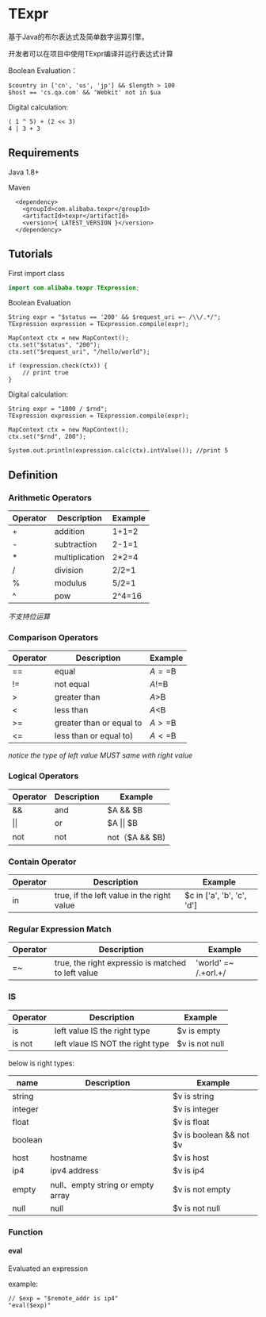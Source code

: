 # TExpr
基于Java的布尔表达式及简单数字运算引擎。

开发者可以在项目中使用TExpr编译并运行表达式计算

Boolean Evaluation：

```
$country in ['cn', 'us', 'jp'] && $length > 100
$host == 'cs.qa.com' && 'Webkit' not in $ua
```

Digital calculation:

```
( 1 ^ 5) + (2 << 3)
4 | 3 + 3
```



## Requirements

Java 1.8+

Maven

```
  <dependency>
    <groupId>com.alibaba.texpr</groupId>
    <artifactId>texpr</artifactId>
    <version>{ LATEST_VERSION }</version>
  </dependency>
```

## Tutorials

First import class

``` java
import com.alibaba.texpr.TExpression;
```

Boolean Evaluation

```
String expr = "$status == '200' && $request_uri =~ /\\/.*/";
TExpression expression = TExpression.compile(expr);

MapContext ctx = new MapContext();
ctx.set("$status", "200");
ctx.set("$request_uri", "/hello/world");

if (expression.check(ctx)) {
	// print true
}

```


Digital calculation:

```
String expr = "1000 / $rnd";
TExpression expression = TExpression.compile(expr);

MapContext ctx = new MapContext();
ctx.set("$rnd", 200");

System.out.println(expression.calc(ctx).intValue()); //print 5

```



## Definition
### Arithmetic Operators

| Operator | Description | Example   |
| ------ | ---- | ------ |
| +      | addition   | 1+1=2  |
| -      | subtraction   | 2-1=1  |
| *      | multiplication   | 2*2=4  |
| /      | division   | 2/2=1  |
| %      | modulus | 5/2=1  |
| ^      | pow   | 2^4=16 |

*不支持位运算*

### Comparison Operators

| Operator | Description                                                         | Example         |
| ------ | ------------------------------------------------------------ | ------------ |
| ==    | equal    | $A==$B     |
| !=    | not equal    | $A!=$B     |
| >   | greater than | $A>$B  |
| <    | less than | $A<$B |
| >=     | greater than or equal to     | $A>=$B    |
| <=   | less than or equal to)| $A<=$B |

*notice the type of left value MUST same with right value*


### Logical Operators

| Operator | Description                                                         | Example         |
| ------ | ------------------------------------------------------------ | ------------ |
| &&     | and    | $A && $B       |
| \|\|   | or | $A \|\| $B     |
| not    | not | not（$A && $B) |

### Contain Operator

| Operator |      Description                                                    | Example         |
| ------ | ------------------------------------------------------------ | ------------ |
| in     | true, if the left value in the right value    | $c in ['a', 'b', 'c', 'd'] |



### Regular Expression Match

| Operator | Description                                                        | Example         |
| ------ | ------------------------------------------------------------ | ------------ |
| =~    | true, the right expressio is matched to left value    | 'world' =~ /.+orl.+/       |



### IS 

| Operator | Description                         | Example       |
| ------ | ---------------------------- | ---------- |
| is     | left value IS the right type | $v is empty |
| is not   | left vlaue IS NOT the right type | $v is not null |

below is right types:

| name | Description                        | Example       |
| ------ | ---------------------------- | ---------- |
| string    || $v is string |
| integer   | | $v is integer |
| float   |  | $v is float |
| boolean   |  | $v is boolean && not $v |
| host    | hostname | $v is host |
| ip4    | ipv4 address | $v is ip4 |
| empty    | null、empty string or empty array | $v is not empty |
| null    | null | $v is not null |

### Function

#### eval

Evaluated an expression

example:

```
// $exp = "$remote_addr is ip4"
"eval($exp)"
```


